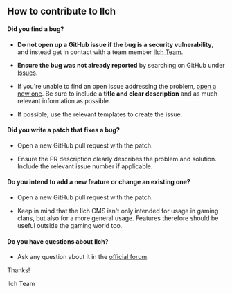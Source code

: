 ## How to contribute to Ilch

#### **Did you find a bug?**

* **Do not open up a GitHub issue if the bug is a security vulnerability**, and instead get in contact with a team member [Ilch Team](https://www.ilch.de/team.html).

* **Ensure the bug was not already reported** by searching on GitHub under [Issues](https://github.com/IlchCMS/Ilch-2.0/issues).

* If you're unable to find an open issue addressing the problem, [open a new one](https://github.com/IlchCMS/Ilch-2.0/issues/new/choose). Be sure to include a **title and clear description** and as much relevant information as possible.

* If possible, use the relevant templates to create the issue.

#### **Did you write a patch that fixes a bug?**

* Open a new GitHub pull request with the patch.

* Ensure the PR description clearly describes the problem and solution. Include the relevant issue number if applicable.

#### **Do you intend to add a new feature or change an existing one?**

* Open a new GitHub pull request with the patch.

* Keep in mind that the Ilch CMS isn't only intended for usage in gaming clans, but also for a more general usage. Features therefore should be useful outside the gaming world too.

#### **Do you have questions about Ilch?**

* Ask any question about it in the [official forum](https://www.ilch.de/forum.html).

Thanks!

Ilch Team
